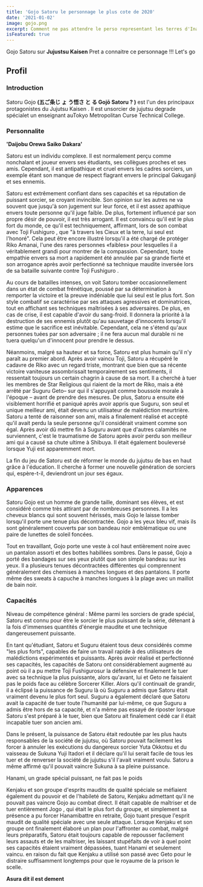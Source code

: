 ```yaml
---
title: 'Gojo Satoru le personnage le plus cote de 2020'
date: '2021-01-02'
image: gojo.png
excerpt: Comment ne pas attendre le perso representant les terres d'Inazuma la terre representant le japon.
isFeatured: true
---
```


Gojo Satoru sur **Jujustsu Kaisen**
Pret a connaitre ce personnage !!! Let's go

## Profil

### Introduction

Satoru Gojo  **(五ご条じ ょ う悟さ と る Gojō Satoru ? )** est l'un des principaux protagonistes du Jujutsu Kaisen . Il est unsorcier de jujutsu degrade spécialet un enseignant auTokyo Metropolitan Curse Technical College.
### Personnalite

**'Daijobu Orewa Saiko Dakara'**

Satoru est un individu complexe. Il est normalement perçu comme nonchalant et joueur envers ses étudiants, ses collègues proches et ses amis. Cependant, il est antipathique et cruel envers les cadres sorciers, un exemple étant son manque de respect flagrant envers le principal Gakuganji et ses ennemis.

Satoru est extrêmement confiant dans ses capacités et sa réputation de puissant sorcier, se croyant invincible. Son opinion sur les autres ne va souvent que jusqu'à son jugement sur leur force, et il est assez apathique envers toute personne qu'il juge faible. De plus, fortement influencé par son propre désir de pouvoir, il est très arrogant. Il est convaincu qu'il est le plus fort du monde, ce qu'il est techniquement, affirmant, lors de son combat avec Toji Fushiguro , que "à travers les Cieux et la terre, lui seul est l'honoré". Cela peut être encore illustré lorsqu'il a été chargé de protéger Riko Amanai, l'une des rares personnes «faibles» pour lesquelles il a véritablement grandi pour montrer de la compassion. Cependant, toute empathie envers sa mort a rapidement été annulée par sa grande fierté et son arrogance après avoir perfectionné sa technique maudite inversée lors de sa bataille suivante contre Toji Fushiguro .

Au cours de batailles intenses, on voit Satoru tomber occasionnellement dans un état de combat frénétique, poussé par sa détermination à remporter la victoire et la preuve indéniable que lui seul est le plus fort. Son style combatif se caractérise par ses attaques agressives et dominatrices, tout en affichant ses techniques maîtrisées à ses adversaires. De plus, en cas de crise, il est capable d'avoir du sang-froid. Il donnera la priorité à la destruction de ses ennemis plutôt qu'au sauvetage d'innocents lorsqu'il estime que le sacrifice est inévitable. Cependant, cela ne s'étend qu'aux personnes tuées par son adversaire ; il ne fera aucun mal durable ni ne tuera quelqu'un d'innocent pour prendre le dessus.

Néanmoins, malgré sa hauteur et sa force, Satoru est plus humain qu'il n'y paraît au premier abord. Après avoir vaincu Toji, Satoru a récupéré le cadavre de Riko avec un regard triste, montrant que bien que sa récente victoire vaniteuse assombrissait temporairement ses sentiments, il ressentait toujours un certain chagrin à cause de sa mort. Il a cherché à tuer les membres de Star Religious qui riaient de la mort de Riko, mais a été arrêté par Suguru Geto– sur qui il s'appuyait comme boussole morale à l'époque – avant de prendre des mesures. De plus, Satoru a ensuite été visiblement horrifié et paniqué après avoir appris que Suguru, son seul et unique meilleur ami, était devenu un utilisateur de malédiction meurtrière. Satoru a tenté de raisonner son ami, mais a finalement réalisé et accepté qu'il avait perdu la seule personne qu'il considérait vraiment comme son égal. Après avoir dû mettre fin à Suguru avant que d'autres calamités ne surviennent, c'est le traumatisme de Satoru après avoir perdu son meilleur ami qui a causé sa chute ultime à Shibuya. Il était également bouleversé lorsque Yuji est apparemment mort.

La fin du jeu de Satoru est de réformer le monde du jujutsu de bas en haut grâce à l'éducation. Il cherche à former une nouvelle génération de sorciers qui, espère-t-il, deviendront un jour ses égaux.

### Apparences

Satoru Gojo est un homme de grande taille, dominant ses élèves, et est considéré comme très attirant par de nombreuses personnes. Il a les cheveux blancs qui sont souvent hérissés, mais Gojo le laisse tomber lorsqu'il porte une tenue plus décontractée. Gojo a les yeux bleu vif, mais ils sont généralement couverts par son bandeau noir emblématique ou une paire de lunettes de soleil foncées.

Tout en travaillant, Gojo porte une veste à col haut entièrement noire avec un pantalon assorti et des bottes habillées sombres. Dans le passé, Gojo a porté des bandages sur ses yeux plutôt que son simple bandeau sur les yeux. Il a plusieurs tenues décontractées différentes qui comprennent généralement des chemises à manches longues et des pantalons. Il porte même des sweats à capuche à manches longues à la plage avec un maillot de bain noir.

### Capacités

Niveau de compétence général : Même parmi les sorciers de grade spécial, Satoru est connu pour être le sorcier le plus puissant de la série, détenant à la fois d'immenses quantités d'énergie maudite et une technique dangereusement puissante.

En tant qu'étudiant, Satoru et Suguru étaient tous deux considérés comme "les plus forts", capables de faire un travail rapide à des utilisateurs de malédictions expérimentés et puissants. Après avoir réalisé et perfectionné ses capacités, les capacités de Satoru ont considérablement augmenté au point où il a pu mettre Toji Fushigurosur la défensive et finalement le tuer avec sa technique la plus puissante, alors qu'avant, lui et Geto ne faisaient pas le poids face au célèbre Sorcerer Killer. Alors qu'il continuait de grandir, il a éclipsé la puissance de Suguru là où Suguru a admis que Satoru était vraiment devenu le plus fort seul. Suguru a également déclaré que Satoru avait la capacité de tuer toute l'humanité par lui-même, ce que Suguru a admis être hors de sa capacité, et n'a même pas essayé de riposter lorsque Satoru s'est préparé à le tuer, bien que Satoru ait finalement cédé car il était incapable tuer son ancien ami.

Dans le présent, la puissance de Satoru était redoutée par les plus hauts responsables de la société de jujutsu, où Satoru pouvait facilement les forcer à annuler les exécutions du dangereux sorcier Yuta Okkotsu et du vaisseau de Sukuna Yuji Itadori et il déclare qu'il lui serait facile de tous les tuer et de renverser la société de jujutsu s'il l'avait vraiment voulu. Satoru a même affirmé qu'il pouvait vaincre Sukuna à sa pleine puissance.


Hanami, un grade spécial puissant, ne fait pas le poids

Kenjaku et son groupe d'esprits maudits de qualité spéciale se méfiaient également du pouvoir et de l'habileté de Satoru, Kenjaku admettant qu'il ne pouvait pas vaincre Gojo au combat direct. Il était capable de maîtriser et de tuer entièrement Jogo , qui était le plus fort du groupe, et simplement sa présence a pu forcer Hanamibattre en retraite, Gojo tuant presque l'esprit maudit de qualité spéciale avec une seule attaque. Lorsque Kenjaku et son groupe ont finalement élaboré un plan pour l'affronter au combat, malgré leurs préparatifs, Satoru était toujours capable de repousser facilement leurs assauts et de les maîtriser, les laissant stupéfaits de voir à quel point ses capacités étaient vraiment dépassées, tuant Hanami et seulement vaincu. en raison du fait que Kenjaku a utilisé son passé avec Geto pour le distraire suffisamment longtemps pour que le royaume de la prison le scelle.


**Asura dit il est dement**